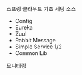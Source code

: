 스프링 클라우드 기초 세팅 소스
- Config
- Eureka
- Zuul
- Rabbit Message
- Simple Service 1/2
- Common Lib

모니터링

